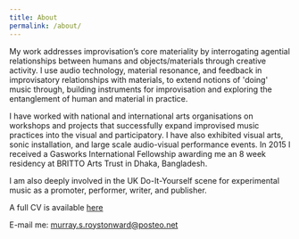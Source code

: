 ```yaml
---
title: About
permalink: /about/
---
```


My work addresses improvisation’s core materiality by interrogating agential relationships between humans and objects/materials through creative activity. I use audio technology, material resonance, and feedback in improvisatory relationships with materials, to extend notions of 'doing' music through, building instruments for improvisation and exploring the entanglement of human and material in practice.

I have worked with national and international arts organisations on workshops and projects that successfully expand improvised music practices into the visual and participatory. I have also exhibited visual arts, sonic installation, and large scale audio-visual performance events. In 2015 I received a Gasworks International Fellowship awarding me an 8 week residency at BRITTO Arts Trust in Dhaka, Bangladesh.

I am also deeply involved in the UK Do-It-Yourself scene for experimental music as a promoter, performer, writer, and publisher.

A full CV is available [here](../cv)

E-mail me: [murray.s.roystonward@posteo.net](mailto:murray.s.roystonward@posteo.net)
